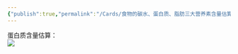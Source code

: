 ```yaml
---
{"publish":true,"permalink":"/Cards/食物的碳水、蛋白质、脂肪三大营养素含量估算.md","title":"食物的碳水、蛋白质、脂肪三大营养素含量估算","created":"2022-12-04","modified":"2023-03-14","published":"2025-07-12T18:50:31.770+08:00","cssclasses":""}
---
```



蛋白质含量估算：  
![](https://img.oldwinter.top/20221204001712.png)